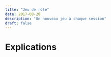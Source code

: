 ```yaml
---
title: "Jeu de rôle"
date: 2017-08-28
description: "Un nouveau jeu à chaque session"
draft: false
---
```


# Explications


